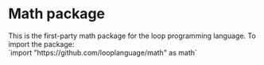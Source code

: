 <h1>Math package</h1>
This is the first-party math package for the loop programming language.
To import the package: <br>
`import "https://github.com/looplanguage/math" as math`
